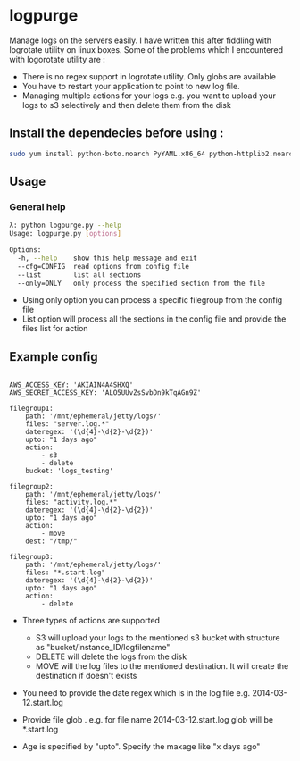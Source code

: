 # logpurge

Manage logs on the servers easily. I have written this after fiddling with logrotate utility on linux boxes. 
Some of the problems which I encountered with logorotate utility are :

- There is no regex support in logrotate utility. Only globs are available
- You have to restart your application to point to new log file.
- Managing multiple actions for your logs e.g. you want to upload your logs to s3 selectively and then delete them from the disk



## Install the dependecies before using :

``` sh
sudo yum install python-boto.noarch PyYAML.x86_64 python-httplib2.noarch -y
```

## Usage

### General help
``` sh
λ: python logpurge.py --help
Usage: logpurge.py [options]

Options:
  -h, --help    show this help message and exit
  --cfg=CONFIG  read options from config file
  --list        list all sections
  --only=ONLY   only process the specified section from the file
```


- Using only option you can process a specific filegroup from the config file
- List option will process all the sections in the config file and provide the files list for action

## Example config

```

AWS_ACCESS_KEY: 'AKIAIN4A4SHXQ'
AWS_SECRET_ACCESS_KEY: 'ALO5UUvZsSvbDn9kTqAGn9Z'

filegroup1:
    path: '/mnt/ephemeral/jetty/logs/'
    files: "server.log.*"
    dateregex: '(\d{4}-\d{2}-\d{2})'
    upto: "1 days ago"
    action:
        - s3
        - delete
    bucket: 'logs_testing'

filegroup2:
    path: '/mnt/ephemeral/jetty/logs/'
    files: "activity.log.*"
    dateregex: '(\d{4}-\d{2}-\d{2})'
    upto: "1 days ago"
    action:
        - move
    dest: "/tmp/"

filegroup3:
    path: '/mnt/ephemeral/jetty/logs/'
    files: "*.start.log"
    dateregex: '(\d{4}-\d{2}-\d{2})'
    upto: "1 days ago"
    action:
        - delete

```

- Three types of actions are supported 
  - S3 will upload your logs to the mentioned s3 bucket with structure as "bucket/instance_ID/logfilename"
  - DELETE will delete the logs from the disk
  - MOVE will the log files to the mentioned destination. It will create the destination if doesn't exists
  
- You need to provide the date regex which is in the log file e.g. 2014-03-12.start.log
- Provide file glob . e.g. for file name 2014-03-12.start.log glob will be *.start.log
- Age is specified by "upto". Specify the maxage like "x days ago"

